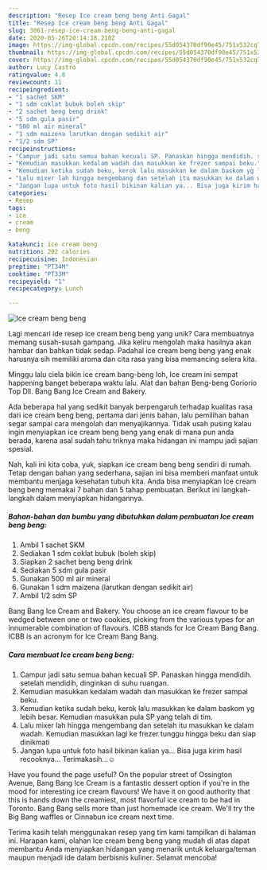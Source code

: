 ```yaml
---
description: "Resep Ice cream beng beng Anti Gagal"
title: "Resep Ice cream beng beng Anti Gagal"
slug: 3061-resep-ice-cream-beng-beng-anti-gagal
date: 2020-05-26T20:14:18.210Z
image: https://img-global.cpcdn.com/recipes/55d054370df90e45/751x532cq70/ice-cream-beng-beng-foto-resep-utama.jpg
thumbnail: https://img-global.cpcdn.com/recipes/55d054370df90e45/751x532cq70/ice-cream-beng-beng-foto-resep-utama.jpg
cover: https://img-global.cpcdn.com/recipes/55d054370df90e45/751x532cq70/ice-cream-beng-beng-foto-resep-utama.jpg
author: Lucy Castro
ratingvalue: 4.8
reviewcount: 11
recipeingredient:
- "1 sachet SKM"
- "1 sdm coklat bubuk boleh skip"
- "2 sachet beng beng drink"
- "5 sdm gula pasir"
- "500 ml air mineral"
- "1 sdm maizena larutkan dengan sedikit air"
- "1/2 sdm SP"
recipeinstructions:
- "Campur jadi satu semua bahan kecuali SP. Panaskan hingga mendidih. setelah mendidih, dinginkan di suhu ruangan."
- "Kemudian masukkan kedalam wadah dan masukkan ke frezer sampai beku."
- "Kemudian ketika sudah beku, kerok lalu masukkan ke dalam baskom yg lebih besar. Kemudian masukkan pula SP yang telah di tim."
- "Lalu mixer lah hingga mengembang dan setelah itu masukkan ke dalam wadah. Kemudian masukkan lagi ke frezer tunggu hingga beku dan siap dinikmati"
- "Jangan lupa untuk foto hasil bikinan kalian ya... Bisa juga kirim hasil recooknya... Terimakasih...☺️"
categories:
- Resep
tags:
- ice
- cream
- beng

katakunci: ice cream beng 
nutrition: 202 calories
recipecuisine: Indonesian
preptime: "PT34M"
cooktime: "PT33M"
recipeyield: "1"
recipecategory: Lunch

---
```



![Ice cream beng beng](https://img-global.cpcdn.com/recipes/55d054370df90e45/751x532cq70/ice-cream-beng-beng-foto-resep-utama.jpg)

Lagi mencari ide resep ice cream beng beng yang unik? Cara membuatnya memang susah-susah gampang. Jika keliru mengolah maka hasilnya akan hambar dan bahkan tidak sedap. Padahal ice cream beng beng yang enak harusnya sih memiliki aroma dan cita rasa yang bisa memancing selera kita.

Minggu lalu ciela bikin ice cream bang-beng loh, Ice cream ini sempat happening banget beberapa waktu lalu. Alat dan bahan Beng-beng Goriorio Top Dll. Bang Bang Ice Cream and Bakery.

Ada beberapa hal yang sedikit banyak berpengaruh terhadap kualitas rasa dari ice cream beng beng, pertama dari jenis bahan, lalu pemilihan bahan segar sampai cara mengolah dan menyajikannya. Tidak usah pusing kalau ingin menyiapkan ice cream beng beng yang enak di mana pun anda berada, karena asal sudah tahu triknya maka hidangan ini mampu jadi sajian spesial.


Nah, kali ini kita coba, yuk, siapkan ice cream beng beng sendiri di rumah. Tetap dengan bahan yang sederhana, sajian ini bisa memberi manfaat untuk membantu menjaga kesehatan tubuh kita. Anda bisa menyiapkan Ice cream beng beng memakai 7 bahan dan 5 tahap pembuatan. Berikut ini langkah-langkah dalam menyiapkan hidangannya.

<!--inarticleads1-->

##### Bahan-bahan dan bumbu yang dibutuhkan dalam pembuatan Ice cream beng beng:

1. Ambil 1 sachet SKM
1. Sediakan 1 sdm coklat bubuk (boleh skip)
1. Siapkan 2 sachet beng beng drink
1. Sediakan 5 sdm gula pasir
1. Gunakan 500 ml air mineral
1. Gunakan 1 sdm maizena (larutkan dengan sedikit air)
1. Ambil 1/2 sdm SP


Bang Bang Ice Cream and Bakery. You choose an ice cream flavour to be wedged between one or two cookies, picking from the various types for an innumerable combination of flavours. ICBB stands for Ice Cream Bang Bang. ICBB is an acronym for Ice Cream Bang Bang. 

<!--inarticleads2-->

##### Cara membuat Ice cream beng beng:

1. Campur jadi satu semua bahan kecuali SP. Panaskan hingga mendidih. setelah mendidih, dinginkan di suhu ruangan.
1. Kemudian masukkan kedalam wadah dan masukkan ke frezer sampai beku.
1. Kemudian ketika sudah beku, kerok lalu masukkan ke dalam baskom yg lebih besar. Kemudian masukkan pula SP yang telah di tim.
1. Lalu mixer lah hingga mengembang dan setelah itu masukkan ke dalam wadah. Kemudian masukkan lagi ke frezer tunggu hingga beku dan siap dinikmati
1. Jangan lupa untuk foto hasil bikinan kalian ya... Bisa juga kirim hasil recooknya... Terimakasih...☺️


Have you found the page useful? On the popular street of Ossington Avenue, Bang Bang Ice Cream is a fantastic dessert option if you&#39;re in the mood for interesting ice cream flavours! We have it on good authority that this is hands down the creamiest, most flavorful ice cream to be had in Toronto. Bang Bang sells more than just homemade ice cream. We&#39;ll try the Big Bang waffles or Cinnabun ice cream next time. 

Terima kasih telah menggunakan resep yang tim kami tampilkan di halaman ini. Harapan kami, olahan Ice cream beng beng yang mudah di atas dapat membantu Anda menyiapkan hidangan yang menarik untuk keluarga/teman maupun menjadi ide dalam berbisnis kuliner. Selamat mencoba!

